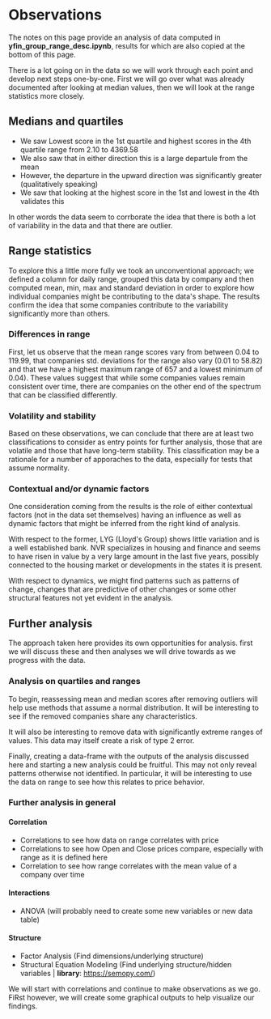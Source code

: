 # Observations

The notes on this page provide an analysis of data computed in **yfin_group_range_desc.ipynb**, results for which are also copied at the bottom of this page. 

There is a lot going on in the data so we will work through each point and develop next steps one-by-one. First we will go over what was already documented after looking at median values, then we will look at the range statistics more closely.

## Medians and quartiles

- We saw Lowest score in the 1st quartile and highest scores in the 4th quartile range from 2.10 to 4369.58
- We also saw that in either direction this is a large departule from the mean
- However, the departure in the upward direction was significantly greater (qualitatively speaking)
- We saw that looking at the highest score in the 1st and lowest in the 4th validates this

In other words the data seem to corrborate the idea that there is both a lot of variability in the data and that there are outlier.  

## Range statistics

To explore this a little more fully we took an unconventional approach; we defined a column for daily range, grouped this data by company and then computed mean, min, max and standard deviation in order to explore how individual companies might be contributing to the data's shape. The results confirm the idea that some companies contribute to the variability significantly more than others. 

### Differences in range

First, let us observe that the mean range scores vary from between 0.04 to 119.99, that companies std. deviations for the range also vary (0.01 to 58.82) and that we have a highest maximum range of 657 and a lowest minimum of 0.04). These values suggest that while some companies values remain consistent over time, there are companies on the other end of the spectrum that can be classified differently. 

### Volatility and stability

Based on these observations, we can conclude that there are at least two classifications to consider as entry points for further analysis, those that are volatile and those that have long-term stability. This classification may be a rationale for a number of apporaches to the data, especially for tests that assume normality.  

### Contextual and/or dynamic factors

One consideration coming from the results is the role of either contextual factors (not in the data set themselves) having an influence as well as dynamic factors that might be inferred from the right kind of analysis. 

With respect to the former, LYG (Lloyd's Group) shows little variation and is a well established bank. NVR specializes in housing and finance and seems to have risen in value by a very large amount in the last five years, possibly connected to the housing market or developments in the states it is present. 

With respect to dynamics, we might find patterns such as patterns of change, changes that are predictive of other changes or some other structural features not yet evident in the analysis. 

## Further analysis

The approach taken here provides its own opportunities for analysis. first we will discuss these and then analyses we will drive towards as we progress with the data.

### Analysis on quartiles and ranges

To begin, reassessing mean and median scores after removing outliers will help use methods that assume a normal distribution. It will be interesting to see if the removed companies share any characteristics. 

It will also be interesting to remove data with significantly extreme ranges of values. This data may itself create a risk of type 2 error.  

Finally, creating a data-frame with the outputs of the analysis discussed here and starting a new analysis could be fruitful. This may not only reveal patterns otherwise not identified. In particular, it will be interesting to use the data on range to see how this relates to price behavior. 

### Further analysis in general

#### Correlation
- Correlations to see how data on range correlates with price
- Correlations to see how Open and Close prices compare, especially with range as it is defined here
- Correlation to see how range correlates with the mean value of a company over time

#### Interactions
- ANOVA (will probably need to create some new variables or new data table)

#### Structure 
- Factor Analysis (Find dimensions/underlying structure) 
- Structural Equation Modeling (Find underlying structure/hidden variables | **library**: https://semopy.com/)

We will start with correlations and continue to make observations as we go. FiRst however, we will create some graphical outputs to help visualize our findings.
